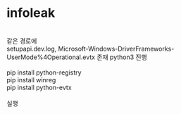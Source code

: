# infoleak
</br>
같은 경로에 </br>
setupapi.dev.log, Microsoft-Windows-DriverFrameworks-UserMode%4Operational.evtx 존재
python3 진행
</br></br>
pip install python-registry</br>
pip install winreg</br>
pip install python-evtx</br>
</br>
실행
